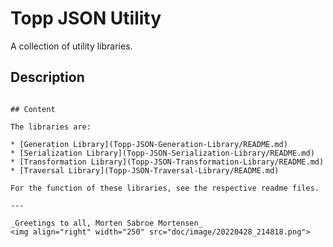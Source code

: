 # Topp JSON Utility

A collection of utility libraries.

## Description

~~~~Topp JSON is a collection of utility libraries addressing low-level JSON document handling.

## Content

The libraries are:

* [Generation Library](Topp-JSON-Generation-Library/README.md)
* [Serialization Library](Topp-JSON-Serialization-Library/README.md)
* [Transformation Library](Topp-JSON-Transformation-Library/README.md)
* [Traversal Library](Topp-JSON-Traversal-Library/README.md)

For the function of these libraries, see the respective readme files.

---

_Greetings to all, Morten Sabroe Mortensen_
<img align="right" width="250" src="doc/image/20220428_214818.png">
